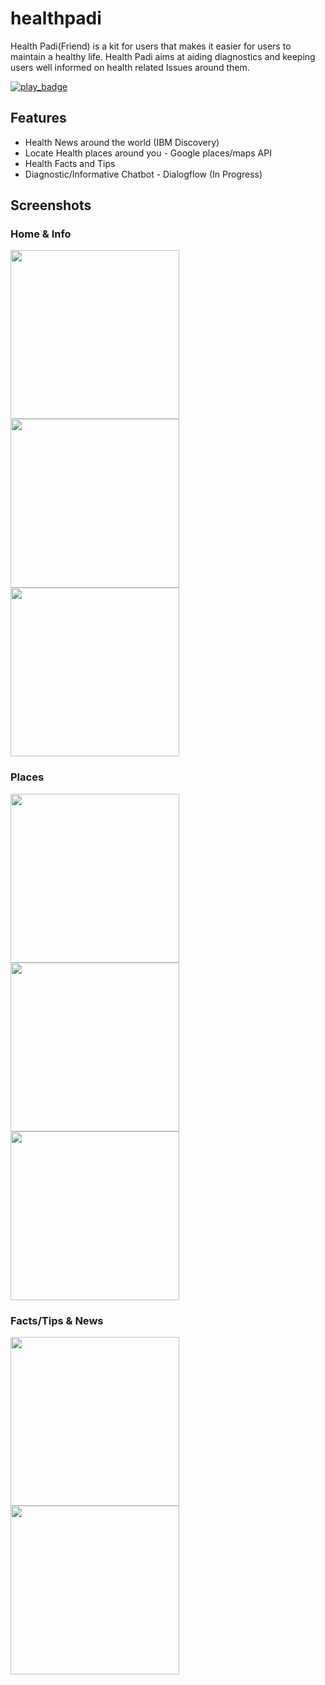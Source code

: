 # healthpadi

Health Padi(Friend) is a kit for users that makes it easier for users to maintain a healthy life. Health Padi aims at aiding diagnostics and keeping users well informed on health related Issues around them.

[![play_badge](screenshots/badge.png)](https://play.google.com/store/apps/details?id=com.nonybrighto.health_padi)

## Features

- Health News around the world (IBM Discovery)
- Locate Health places around you - Google places/maps API
- Health Facts and Tips
- Diagnostic/Informative Chatbot - Dialogflow (In Progress)

## Screenshots

### Home & Info

<img src="screenshots/home.png" width="270"/> <img src="screenshots/extra.png" width="270"/> <img src="screenshots/about.png" width="270"/>

### Places

<img src="screenshots/health_places1.png" width="270"/> <img src="screenshots/health_places2.png" width="270"/> <img src="screenshots/health_places3.png" width="270"/>

### Facts/Tips & News

<img src="screenshots/facts.png" width="270"/> <img src="screenshots/news.png" width="270"/>
